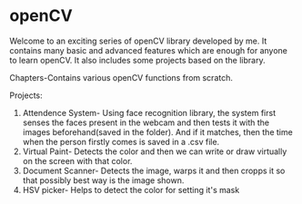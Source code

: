 # openCV
Welcome to an exciting series of openCV library developed by me.
It contains many basic and advanced features which are enough for anyone to learn openCV.
It also includes some projects based on the library.

Chapters-Contains various openCV functions from scratch.

Projects:
  1. Attendence System- Using face recognition library, the system first senses the faces present in the webcam and then tests it with the      images beforehand(saved in the folder). And if it matches, then the time when the person firstly comes is saved in a .csv file.
  2. Virtual Paint- Detects the color and then we can write or draw virtually on the screen with that color.
  3. Document Scanner- Detects the image, warps it and then cropps it so that possibly best way is the image shown.
  4. HSV picker- Helps to detect the color for setting it's mask
  
